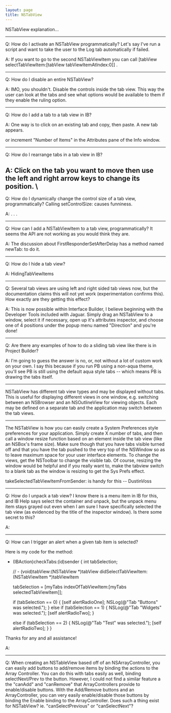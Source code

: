 ```yaml
---
layout: page
title: NSTabView
---
```


NSTabView explanation...

----

Q: How do I activate an NSTabView programmatically? Let's say I've run a script and want to take the user to the Log tab automatically if failed.

A: If you want to go to the second NSTabViewItem you can call [tabView selectTabViewItem:[tabView tabViewItemAtIndex:0]] .

----

Q: How do I disable an entire NSTabView?

A: IMO, you shouldn't. Disable the controls inside the tab view. This way the user can look at the tabs and see what options would be available to them if they enable the ruling option.

----

Q: How do I add a tab to a tab view in IB?

A: One way is to click on an existing tab and copy, then paste. A new tab appears.

or increment "Number of Items" in the Attributes pane of the Info window.

----

Q: How do I rearrange tabs in a tab view in IB?



A: Click on the tab you want to move then use the left and right arrow keys to change its position.
\
----

Q: How do I dynamically change the control size of a tab view, programmatically? Calling setControlSize: causes funniness.

A: . . .

----

Q: How can I add a NSTabViewItem to a tab view, programmatically? It seems the API are not working as you would think they are.

A: The discussion about FirstResponderSetAfterDelay has a method named newTab: to do it.

----

Q: How do I hide a tab view?

A: HidingTabViewItems

----

Q: Several tab views are using left and right sided tab views now, but the documentation claims this will not yet work (experimentation confirms this). How exactly are they getting this effect?

A: This is now possible within Interface Builder, I believe beginning with the Developer Tools included with Jaguar. Simply drag an NSTabView to a window, select it if necessary, open up it's attributes inspector, and choose one of 4 positions under the popup menu named "Direction" and you're done!

----

Q: Are there any examples of how to do a sliding tab view like there is in Project Builder?

A: I'm going to guess the answer is no, or, not without a lot of custom work on your own. I say this because if you run PB using a non-aqua theme, you'll see PB is still using the default aqua style tabs -- which means PB is drawing the tabs itself.

----

NSTabView has different tab view types and may be displayed without tabs. This is useful for displaying different views in one window, e.g. switching between an NSBrowser and an NSOutlineView for viewing objects. Each may be defined on a separate tab and the application may switch between the tab views.

----

The NSTabView is how you can easily create a System Preferences style preferences for your application. Simply create X number of tabs, and then call a window resize function based on an element inside the tab view (like an NSBox's frame size). Make sure though that you have tabs visible turned off and that you have the tab pushed to the very top of the NSWindow so as to leave maximum space for your user interface elements. To change the views, get the NSToolbar to change the visible tab. Of course, resizing the window would be helpful and if you really want to, make the tabview switch to a blank tab as the window is resizing to get the Sys Prefs effect.

takeSelectedTabViewItemFromSender: is handy for this -- DustinVoss

----

Q: How do I unpack a tab view? I know there is a menu item in IB for this, and IB Help says select the container and unpack, but the unpack menu item stays grayed out even when I am sure I have specifically selected the tab view (as evidenced by the title of the inspector window).  Is there some secret to this?

A: 

----

Q: How can I trigger an alert when a given tab item is selected?

Here is my code for the method:

- (IBAction)checkTabs:(id)sender
{
	int	tabSelection;
	
	// - (void)tabView:(NSTabView *)tabView didSelectTabViewItem:(NSTabViewItem *)tabViewItem
	
	tabSelection = [myTabs indexOfTabViewItem:[myTabs selectedTabViewItem]];
	
	if (tabSelection == 0)
	{
		[self alertRadioOne];
		NSLog(@"Tab \"Buttons\" was selected.");
	}
	else if (tabSelection == 1)
	{
		NSLog(@"Tab \"Widgets\" was selected.");
		[self alertRadioTwo];
	}
	
	else if (tabSelection == 2)
	{
		NSLog(@"Tab \"Test\" was selected.");
		[self alertRadioTwo];
	}
}

Thanks for any and all assistance!

A:

----

Q: When creating an NSTableView based off of an NSArrayController, you can easily add buttons to add/remove items by binding the actions to the Array Controller.  You can do this with tabs easily as well, binding selectNext/Prev to the button.  However, I could not find a similar feature a the "canAdd" and "canRemove" that ArrayControllers provide to enable/disable buttons.  With the Add/Remove buttons and an ArrayController, you can very easily enable/disable those buttons by binding the Enable binding to the ArrayController.  Does such a thing exist for NSTabView?  ie. "canSelectPrevious" or "canSelectNext"?

